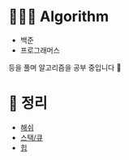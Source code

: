 # 👩🏻‍💻 Algorithm
- 백준
- 프로그래머스

등을 풀며 알고리즘을 공부 중입니다 🫠

# 🧷 정리
- [해쉬](./contents/README.md)
- [스택/큐](./contents/README.md)
- [힙](https://github.com/hye0e/Algorithm/blob/master/Heap/Heap.md)
